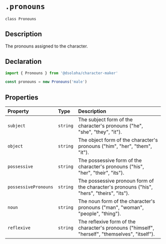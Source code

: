 # `.pronouns`

`class Pronouns`

## Description

The pronouns assigned to the character.

## Declaration

```js
import { Pronouns } from '@dsoloha/character-maker'

const pronouns = new Pronouns('male')
```

## Properties

| Property             | Type     | Description                                                                                    |
| :------------------- | :------- | :--------------------------------------------------------------------------------------------- |
| `subject`            | `string` | The subject form of the character's pronouns ("he", "she", "they", "it").                      |
| `object`             | `string` | The object form of the character's pronouns ("him", "her", "them", "it").                      |
| `possessive`         | `string` | The possessive form of the character's pronouns ("his", "her", "their", "its").                |
| `possessivePronouns` | `string` | The possessive pronoun form of the character's pronouns ("his", "hers", "theirs", "its").      |
| `noun`               | `string` | The noun form of the character's pronouns ("man", "woman", "people", "thing").                 |
| `reflexive`          | `string` | The reflexive form of the character's pronouns ("himself", "herself", "themselves", "itself"). |
